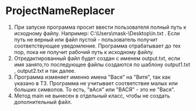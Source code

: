 # ProjectNameReplacer
1) При запуске программа просит ввести пользователя полный путь к исходному файлу. Например: C:\Users\mask-\Desktop\in.txt . Если путь не верный или файл пустой - пользователь получит соответствующее уведомление. Программа отрабатывает до тех пор, пока не получит рабочий путь к исходному файлу.
2) Отредактированный файл будет создан с именем output.txt, если имя занято,то последующее файлы создаются по шаблону output1.txt , output2.txt и так далее.
3) Программа изменяет именно имена "Вася" на "Витя", так как указано в ТЗ. Программа не учитывает соответствие малых или больших символов. То есть, "вАся" или "ВАСЯ" - это не "Вася".
4) Метод main не вынесен в отдельный класс, чтобы не создать дополнительный файл.
